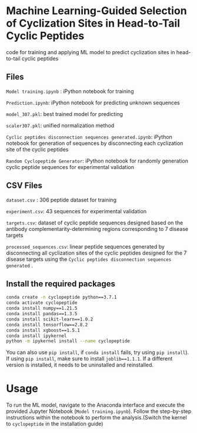 # Machine Learning-Guided Selection of Cyclization Sites in Head-to-Tail Cyclic Peptides
code for training and applying ML model to predict cyclization sites in head-to-tail cyclic peptides 

## Files

`Model training.ipynb` : iPython notebook for training

`Prediction.ipynb`: iPython notebook for predicting unknown sequences

`model_307.pkl`:  best trained model for predicting 

`scaler307.pkl`:  unified normalization method 

`Cyclic peptides disconnection sequences generated.ipynb`:  iPython notebook for generation of sequences by disconnecting each cyclization site of the cyclic peptides

`Random Cyclopeptide Generator`:  iPython notebook for randomly generation cyclic peptide sequences for experimental validation

## CSV Files

`dataset.csv` : 306 peptide dataset for training

`experiment.csv`: 43 sequences for experimental validation

`targets.csv`: dataset of cyclic peptide sequences designed based on the antibody complementarity-determining regions corresponding to 7 disease targets

`processed_sequences.csv`: linear peptide sequences generated by disconnecting all cyclization sites of the cyclic peptides designed for the 7 disease targets using the `Cyclic peptides disconnection sequences generated` .

## Install the required packages
```bash
conda create -n cyclopeptide python==3.7.1
conda activate cyclopeptide
conda install numpy==1.21.5
conda install pandas==1.3.5
conda install scikit-learn==1.0.2
conda install tensorflow==2.8.2
conda install xgboost==1.5.1
conda install ipykernel
python -m ipykernel install --name cyclopeptide
```
You can also use `pip install`, if `conda install` fails, try using `pip install`). If using `pip install`, make sure to install `joblib==1.1.1`. If a different version is installed, it needs to be uninstalled and reinstalled.

# Usage

To run the ML model, navigate to the Anaconda interface and execute the provided Jupyter Notebook (`Model training.ipynb`). Follow the step-by-step instructions within the notebook to perform the analysis.(Switch the kernel to `cyclopeptide` in the installation guide)
